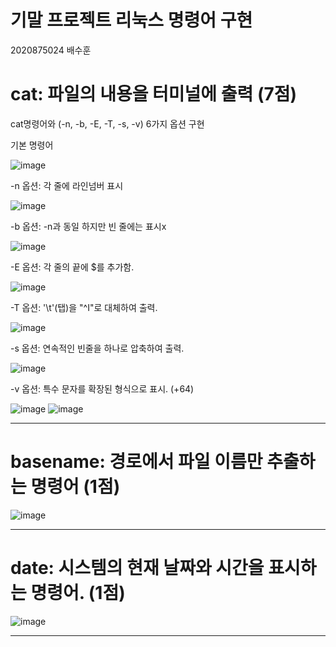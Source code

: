 # 기말 프로젝트 리눅스 명령어 구현

2020875024 배수훈

# cat: 파일의 내용을 터미널에 출력 (7점)
cat명령어와 (-n, -b, -E, -T, -s, -v) 6가지 옵션 구현 

기본 명령어

![image](https://github.com/CodingApe9/SysP/assets/117576404/76ca99e1-9eeb-49f0-b258-5bca3fdf2366)


-n 옵션: 각 줄에 라인넘버 표시

![image](https://github.com/CodingApe9/SysP/assets/117576404/11ca82e5-1a99-4994-b67b-f6aaa2a5f98e)


-b 옵션: -n과 동일 하지만 빈 줄에는 표시x

![image](https://github.com/CodingApe9/SysP/assets/117576404/c83a9887-6499-431d-979f-f19ddee0f70b)


-E 옵션: 각 줄의 끝에 $를 추가함.

![image](https://github.com/CodingApe9/SysP/assets/117576404/6f03f062-f398-434c-8b11-cb80950cf552)


-T 옵션: '\t'(탭)을 "^I"로 대체하여 출력.

![image](https://github.com/CodingApe9/SysP/assets/117576404/c0fa2ff1-c020-4785-885e-0365d768c933)


-s 옵션: 연속적인 빈줄을 하나로 압축하여 출력.

![image](https://github.com/CodingApe9/SysP/assets/117576404/508dd49f-b09a-4f89-b430-e3afd580118e)


-v 옵션: 특수 문자를 확장된 형식으로 표시. (+64)

![image](https://github.com/CodingApe9/SysP/assets/117576404/e276190a-223d-45b9-adb0-02b214fa92a6)
![image](https://github.com/CodingApe9/SysP/assets/117576404/7d917fe4-d629-47c0-af47-e70cec823235)

---

# basename: 경로에서 파일 이름만 추출하는 명령어 (1점)

![image](https://github.com/CodingApe9/SysP/assets/117576404/729ce659-990c-4b30-aa6c-d8a90da7f279)

---

# date: 시스템의 현재 날짜와 시간을 표시하는 명령어. (1점)

![image](https://github.com/CodingApe9/SysP/assets/117576404/8ca84320-8ea8-469a-a305-225aa438bcb6)

---

# 
